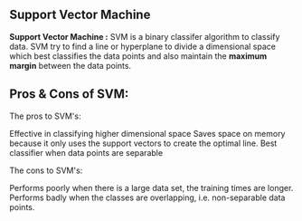 **Support Vector Machine**
---

**Support Vector Machine :** SVM is a binary classifer algorithm to classify data. 
SVM try to find a line or hyperplane to divide a dimensional space which best classifies the data points and also maintain the 
**maximum margin** between the data points. 



**Pros & Cons of SVM:**
---

The pros to SVM's:

Effective in classifying higher dimensional space
Saves space on memory because it only uses the support vectors to create the optimal line.
Best classifier when data points are separable

The cons to SVM's:

Performs poorly when there is a large data set, the training times are longer.
Performs badly when the classes are overlapping, i.e. non-separable data points.
